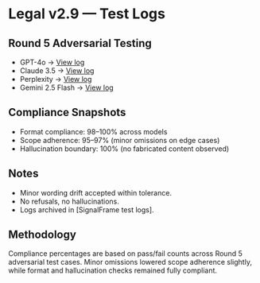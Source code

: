 # Legal v2.9 — Test Logs

## Round 5 Adversarial Testing
- GPT-4o → [View log](./gpt4o_round5.txt)
- Claude 3.5 → [View log](./claude_35_round5.txt)
- Perplexity → [View log](./perplexity_round5.txt)
- Gemini 2.5 Flash → [View log](./gemini25flash_round5.txt)

## Compliance Snapshots
- Format compliance: 98–100% across models
- Scope adherence: 95–97% (minor omissions on edge cases)
- Hallucination boundary: 100% (no fabricated content observed)

## Notes
- Minor wording drift accepted within tolerance.
- No refusals, no hallucinations.
- Logs archived in [SignalFrame test logs].

## Methodology
Compliance percentages are based on pass/fail counts across Round 5 adversarial test cases. 
Minor omissions lowered scope adherence slightly, while format and hallucination checks remained fully compliant.
